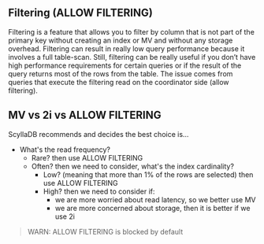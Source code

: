 ## Filtering (ALLOW FILTERING)
Filtering is a feature that allows you to filter by column that is not part of the primary key without creating an index or MV and without any storage overhead. Filtering can result in really low query performance because it involves a full table-scan. Still, filtering can be really useful if you don’t have high performance requirements for certain queries or if the result of the query returns most of the rows from the table. The issue comes from queries that execute the filtering read on the coordinator side (allow filtering).

## MV vs 2i vs ALLOW FILTERING

ScyllaDB recommends and decides the best choice is...

- What's the read frequency?
    - Rare? then use ALLOW FILTERING
    - Often? then we need to consider, what's the index cardinality?
        - Low? (meaning that more than 1% of the rows are selected) then use ALLOW FILTERING
        - High? then we need to consider if:
            - we are more worried about read latency, so we better use MV
            - we are more concerned about storage, then it is better if we use 2i

> WARN: ALLOW FILTERING is blocked by default
